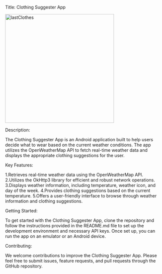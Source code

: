 Title: Clothing Suggester App

<img src="https://user-images.githubusercontent.com/20369348/232347898-22d15a97-4a35-4e82-87c7-91ab7d9b306f.png" alt="lastClothes" width="350" />

Description:

The Clothing Suggester App is an Android application built to help users decide what to wear based on the current weather conditions. The app utilizes the OpenWeatherMap API to fetch real-time weather data and displays the appropriate clothing suggestions for the user.

Key Features:

1.Retrieves real-time weather data using the OpenWeatherMap API.
2.Utilizes the OkHttp3 library for efficient and robust network operations.
3.Displays weather information, including temperature, weather icon, and day of the week.
4.Provides clothing suggestions based on the current temperature.
5.Offers a user-friendly interface to browse through weather information and clothing suggestions.

Getting Started:

To get started with the Clothing Suggester App, clone the repository and follow the instructions provided in the README.md file to set up the development environment and necessary API keys. Once set up, you can run the app on an emulator or an Android device.

Contributing:

We welcome contributions to improve the Clothing Suggester App. Please feel free to submit issues, feature requests, and pull requests through the GitHub repository.
